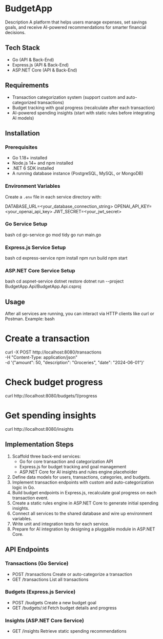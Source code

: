 # BudgetApp

Description
A platform that helps users manage expenses, set savings goals, and receive AI-powered recommendations for smarter financial decisions.

## Tech Stack
- Go (API & Back-End)
- Express.js (API & Back-End)
- ASP.NET Core (API & Back-End)

## Requirements
- Transaction categorization system (support custom and auto-categorized transactions)
- Budget tracking with goal progress (recalculate after each transaction)
- AI-powered spending insights (start with static rules before integrating AI models)

## Installation

### Prerequisites
- Go 1.18+ installed
- Node.js 14+ and npm installed
- .NET 6 SDK installed
- A running database instance (PostgreSQL, MySQL, or MongoDB)

### Environment Variables
Create a `.env` file in each service directory with:

DATABASE_URL=<your_database_connection_string>
OPENAI_API_KEY=<your_openai_api_key>
JWT_SECRET=<your_jwt_secret>


### Go Service Setup
bash
cd go-service
go mod tidy
go run main.go


### Express.js Service Setup
bash
cd express-service
npm install
npm run build
npm start


### ASP.NET Core Service Setup
bash
cd aspnet-service
dotnet restore
dotnet run --project BudgetApp.Api/BudgetApp.Api.csproj


## Usage
After all services are running, you can interact via HTTP clients like curl or Postman. Example:
bash
# Create a transaction
curl -X POST http://localhost:8080/transactions \
  -H "Content-Type: application/json" \
  -d '{"amount": 50, "description": "Groceries", "date": "2024-06-01"}'

# Check budget progress
curl http://localhost:8080/budgets/1/progress

# Get spending insights
curl http://localhost:8080/insights


## Implementation Steps
1. Scaffold three back-end services:
   - Go for core transaction and categorization API
   - Express.js for budget tracking and goal management
   - ASP.NET Core for AI insights and rules engine placeholder
2. Define data models for users, transactions, categories, and budgets.
3. Implement transaction endpoints with custom and auto-categorization logic in Go.
4. Build budget endpoints in Express.js, recalculate goal progress on each transaction event.
5. Create a static rules engine in ASP.NET Core to generate initial spending insights.
6. Connect all services to the shared database and wire up environment variables.
7. Write unit and integration tests for each service.
8. Prepare for AI integration by designing a pluggable module in ASP.NET Core.

## API Endpoints

### Transactions (Go Service)
- POST /transactions       Create or auto-categorize a transaction
- GET  /transactions       List all transactions

### Budgets (Express.js Service)
- POST /budgets            Create a new budget goal
- GET  /budgets/:id        Fetch budget details and progress

### Insights (ASP.NET Core Service)
- GET /insights            Retrieve static spending recommendations